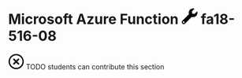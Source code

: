 # Microsoft Azure Function ![Construction](images/construction.png) fa18-516-08

![No](images/no.png) TODO students can contribute this section

